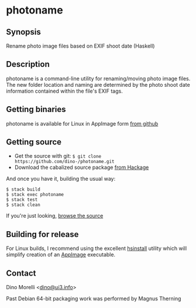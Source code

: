 # photoname


## Synopsis

Rename photo image files based on EXIF shoot date (Haskell)


## Description

photoname is a command-line utility for renaming/moving photo image
files. The new folder location and naming are determined by the
photo shoot date information contained within the file's EXIF tags.


## Getting binaries

photoname is available for Linux in AppImage form [from github](https://github.com/dino-/photoname/releases)


## Getting source

- Get the source with git: `$ git clone https://github.com/dino-/photoname.git`
- Download the cabalized source package [from Hackage](http://hackage.haskell.org/package/photoname)

And once you have it, building the usual way:

    $ stack build
    $ stack exec photoname
    $ stack test
    $ stack clean

If you're just looking, [browse the source](https://github.com/dino-/photoname)


## Building for release

For Linux builds, I recommend using the excellent
[hsinstall](https://github.com/dino-/hsinstall) utility which will simplify
creation of an [AppImage](https://appimage.org/) executable.


## Contact

Dino Morelli <[dino@ui3.info](mailto:dino@ui3.info)>

Past Debian 64-bit packaging work was performed by Magnus Therning
